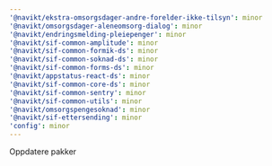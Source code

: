 ```yaml
---
'@navikt/ekstra-omsorgsdager-andre-forelder-ikke-tilsyn': minor
'@navikt/omsorgsdager-aleneomsorg-dialog': minor
'@navikt/endringsmelding-pleiepenger': minor
'@navikt/sif-common-amplitude': minor
'@navikt/sif-common-formik-ds': minor
'@navikt/sif-common-soknad-ds': minor
'@navikt/sif-common-forms-ds': minor
'@navikt/appstatus-react-ds': minor
'@navikt/sif-common-core-ds': minor
'@navikt/sif-common-sentry': minor
'@navikt/sif-common-utils': minor
'@navikt/omsorgspengesoknad': minor
'@navikt/sif-ettersending': minor
'config': minor
---
```


Oppdatere pakker
